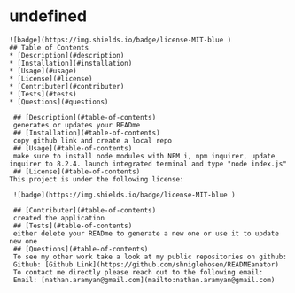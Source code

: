 # undefined
    ![badge](https://img.shields.io/badge/license-MIT-blue )
    ## Table of Contents
    * [Description](#description)
    * [Installation](#installation)
    * [Usage](#usage)
    * [License](#license)
    * [Contributer](#contributer)
    * [Tests](#tests)
    * [Questions](#questions)
     
     ## [Description](#table-of-contents)
     generates or updates your READme 
     ## [Installation](#table-of-contents)
     copy github link and create a local repo
     ## [Usage](#table-of-contents)
     make sure to install node modules with NPM i, npm inquirer, update inquirer to 8.2.4. launch integrated terminal and type "node index.js"
     ## [License](#table-of-contents) 
    This project is under the following license: 
    
     ![badge](https://img.shields.io/badge/license-MIT-blue )
     
     ## [Contributer](#table-of-contents)
     created the application
     ## [Tests](#table-of-contents)
     either delete your READme to generate a new one or use it to update new one
     ## [Questions](#table-of-contents)
     To see my other work take a look at my public repositories on github:
     Github: [Github Link](https://github.com/shniglehosen/READMEanator)
     To contact me directly please reach out to the following email:
     Email: [nathan.aramyan@gmail.com](mailto:nathan.aramyan@gmail.com)
    
